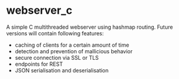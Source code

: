 # webserver_c

A simple C multithreaded webserver using hashmap routing. 
Future versions will contain following features:

- caching of clients for a certain amount of time
- detection and prevention of mallicious behavior
- secure connection via SSL or TLS
- endpoints for REST
- JSON serialisation and deserialisation
